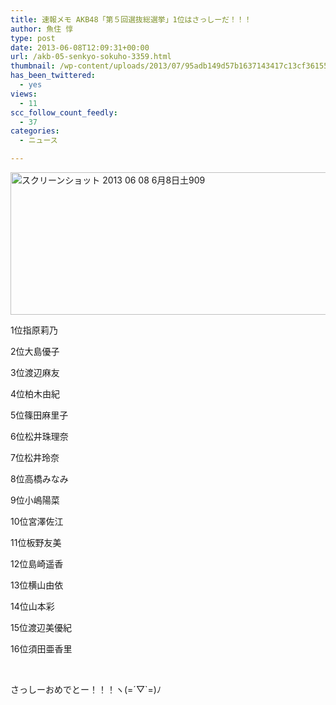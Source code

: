 ```yaml
---
title: 速報メモ AKB48「第５回選抜総選挙」1位はさっしーだ！！！
author: 魚住 惇
type: post
date: 2013-06-08T12:09:31+00:00
url: /akb-05-senkyo-sokuho-3359.html
thumbnail: /wp-content/uploads/2013/07/95adb149d57b1637143417c13cf36155.png
has_been_twittered:
  - yes
views:
  - 11
scc_follow_count_feedly:
  - 37
categories:
  - ニュース

---
```

<img decoding="async" loading="lazy" title="スクリーンショット 2013-06-08 6月8日土909.png" src="/wp-content/uploads/2013/06/95adb149d57b1637143417c13cf36155.png" alt="スクリーンショット 2013 06 08 6月8日土909" width="524" height="228" border="0" />

<!--more-->

1位指原莉乃

2位大島優子

3位渡辺麻友

4位柏木由紀

5位篠田麻里子

6位松井珠理奈

7位松井玲奈

8位高橋みなみ

9位小嶋陽菜

10位宮澤佐江

11位板野友美

12位島崎遥香

13位横山由依

14位山本彩

15位渡辺美優紀

16位須田亜香里

 

さっしーおめでとー！！！ヽ(=´▽\`=)ﾉ